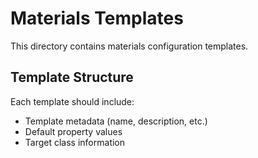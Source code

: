 # Materials Templates

This directory contains materials configuration templates.

## Template Structure

Each template should include:
- Template metadata (name, description, etc.)
- Default property values
- Target class information

